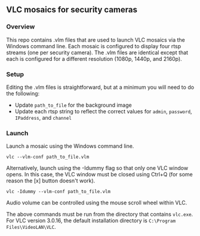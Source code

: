 ## VLC mosaics for security cameras

### Overview
This repo contains .vlm files that are used to launch VLC mosaics via the Windows command line. Each mosaic is configured to display four rtsp streams (one per security camera). The .vlm files are identical except that each is configured for a different resolution (1080p, 1440p, and 2160p).

### Setup
Editing the .vlm files is straightforward, but at a minimum you will need to do the following:

 - Update `path_to_file` for the background image
 - Update each rtsp string to reflect the correct values for `admin`, `password`, `IPaddress`, and `channel`

### Launch
Launch a mosaic using the Windows command line. 

    vlc --vlm-conf path_to_file.vlm

Alternatively, launch using the -Idummy flag so that only one VLC window opens. In this case, the VLC window must be closed using Ctrl+Q (for some reason the [x] button doesn't work).

    vlc -Idummy --vlm-conf path_to_file.vlm

Audio volume can be controlled using the mouse scroll wheel within VLC.

The above commands must be run from the directory that contains `vlc.exe`. For VLC version 3.0.16, the default installation directory is `C:\Program Files\VideoLAN\VLC`.